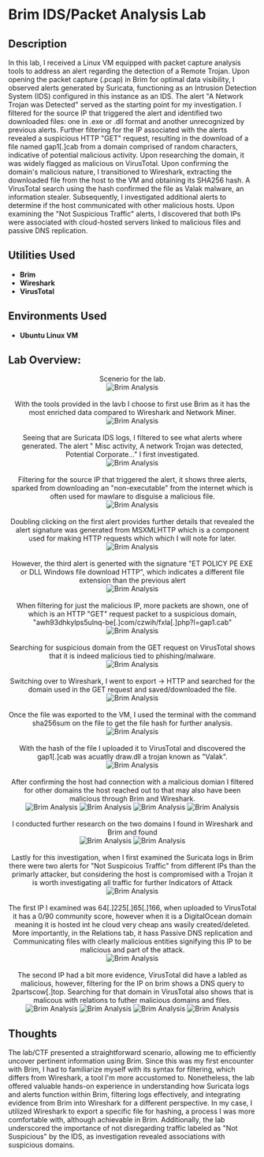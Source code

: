 <h1>Brim IDS/Packet Analysis Lab </h1>


<h2>Description</h2>

In this lab, I received a Linux VM equipped with packet capture analysis tools to address an alert regarding the detection of a Remote Trojan. Upon opening the packet capture (.pcap) in Brim for optimal data visibility, I observed alerts generated by Suricata, functioning as an Intrusion Detection System (IDS) configured in this instance as an IDS. The alert "A Network Trojan was Detected" served as the starting point for my investigation. I filtered for the source IP that triggered the alert and identified two downloaded files: one in .exe or .dll format and another unrecognized by previous alerts. Further filtering for the IP associated with the alerts revealed a suspicious HTTP "GET" request, resulting in the download of a file named gap1[.]cab from a domain comprised of random characters, indicative of potential malicious activity. Upon researching the domain, it was widely flagged as malicious on VirusTotal. Upon confirming the domain's malicious nature, I transitioned to Wireshark, extracting the downloaded file from the host to the VM and obtaining its SHA256 hash. A VirusTotal search using the hash confirmed the file as Valak malware, an information stealer. Subsequently, I investigated additional alerts to determine if the host communicated with other malicious hosts. Upon examining the "Not Suspicious Traffic" alerts, I discovered that both IPs were associated with cloud-hosted servers linked to malicious files and passive DNS replication.
<br />


<h2>Utilities Used</h2>

- <b>Brim</b> 
- <b>Wireshark</b>
- <b>VirusTotal</b>


<h2>Environments Used </h2>

- <b>Ubuntu Linux VM </b> 

<h2>Lab Overview:</h2>

<p align="center">
Scenerio for the lab.<br/>
<img src="https://github.com/KirkDJohnson/Malicious-Download-Analysis-with-Brim-Lab/assets/164972007/130925aa-64bb-433d-80a7-7b8429502c70"  alt="Brim Analysis"/>
<br />
<br />
With the tools provided in the lavb I choose to first use Brim as it has the most enriched data compared to Wireshark and Network Miner.<br/>
<img src="https://github.com/KirkDJohnson/Malicious-Download-Analysis-with-Brim-Lab/assets/164972007/c6423690-ae47-4427-85d4-bf330ed451d2"  alt="Brim Analysis"/>
<br />
<br />
Seeing that are Suricata IDS logs, I filtered to see what alerts where generated. The alert " Misc activity, A network Trojan was detected, Potential Corporate..." I first investigated.<br/>
<img src="https://github.com/KirkDJohnson/Malicious-Download-Analysis-with-Brim-Lab/assets/164972007/94a1a5b4-985e-4e25-a268-d5152db72b02"  alt="Brim Analysis"/>
<br />
<br />
Filtering for the source IP that triggered the alert, it shows three alerts, sparked from downloading an "non-executable" from the internet which is often used for mawlare to disguise a malicious file.<br/>
<img src="https://github.com/KirkDJohnson/Malicious-Download-Analysis-with-Brim-Lab/assets/164972007/f3ac73e8-f61b-41a0-8bcb-01f420c13036"  alt="Brim Analysis"/>
<br />
<br />
Doubling clicking on the first alert provides further details that revealed the alert signature was generated from MSXMLHTTP which is a component used for making HTTP requests which which I will note for later.<br/>
<img src="https://github.com/KirkDJohnson/Malicious-Download-Analysis-with-Brim-Lab/assets/164972007/74791c30-5572-4b1d-afe3-c710546ae826"  alt="Brim Analysis"/>
<br />
<br />
However, the third alert is generted with the signature "ET POLICY PE EXE or DLL Windows file download HTTP", which indicates a different file extension than the previous alert <br/>
<img src="https://github.com/KirkDJohnson/Malicious-Download-Analysis-with-Brim-Lab/assets/164972007/8443dc8e-e2b9-418a-a9af-b62860916fa8"  alt="Brim Analysis"/>
<br />
<br />
When filtering for just the malicious IP, more packets are shown, one of which is an HTTP "GET" request packet to a suspicious domain, "awh93dhkylps5ulnq-be[.]com/czwih/fxla[.]php?l=gap1.cab"<br/>
<img src="https://github.com/KirkDJohnson/Malicious-Download-Analysis-with-Brim-Lab/assets/164972007/1782c32e-84c5-4181-8ef2-697408c7c1ac"  alt="Brim Analysis"/>
<br />
<br />
Searching for suspicious domain from the GET request on VirusTotal shows that it is indeed malicious tied to phishing/malware. <br/>
<img src="https://github.com/KirkDJohnson/Malicious-Download-Analysis-with-Brim-Lab/assets/164972007/73a0f0a4-fad0-4b55-998c-91c6780fa0d0"  alt="Brim Analysis"/>
<br />
<br />
Switching over to Wireshark, I went to export -> HTTP and searched for the domain used in the GET request and saved/downloaded the file.<br/>
<img src="https://github.com/KirkDJohnson/Malicious-Download-Analysis-with-Brim-Lab/assets/164972007/0c703c3f-2332-4af2-8ff4-5615d3ff503e"  alt="Brim Analysis"/>
<br />
<br />
Once the file was exported to the VM, I used the terminal with the command sha256sum on the file to get the file hash for further analysis.<br/>
<img src="https://github.com/KirkDJohnson/Malicious-Download-Analysis-with-Brim-Lab/assets/164972007/7f0c0e5b-0d39-447c-807e-f2a1236502ef"  alt="Brim Analysis"/>
<br />
<br />
With the hash of the file I uploaded it to VirusTotal and discovered the gap1[.]cab was acuatlly draw.dll a trojan known as "Valak".<br/>
<img src="https://github.com/KirkDJohnson/Malicious-Download-Analysis-with-Brim-Lab/assets/164972007/5d212ae3-107b-4437-85a5-0cbe338d617b"  alt="Brim Analysis"/>
<br />
<br />
After confirming the host had connection with a malicious domian I filtered for other domains the host reached out to that may also have been malicious through Brim and Wireshark.<br/>
<img src="https://github.com/KirkDJohnson/Malicious-Download-Analysis-with-Brim-Lab/assets/164972007/8ab61b2f-a212-447e-90f5-759d73cb3c22"  alt="Brim Analysis"/>
<img src="https://github.com/KirkDJohnson/Malicious-Download-Analysis-with-Brim-Lab/assets/164972007/261dfb14-53cd-4571-b3a8-d3dce4b79cdd"  alt="Brim Analysis"/>
<img src="https://github.com/KirkDJohnson/Malicious-Download-Analysis-with-Brim-Lab/assets/164972007/ad897491-9b4b-435c-bdef-b6404237a222"  alt="Brim Analysis"/>
<img src="https://github.com/KirkDJohnson/Malicious-Download-Analysis-with-Brim-Lab/assets/164972007/dacd749a-7c38-4b42-a5d9-13bccdb8bb98"  alt="Brim Analysis"/>
<br />
<br />
I conducted further research on the two domains I found in Wireshark and Brim and found <br/>
<img src="https://github.com/KirkDJohnson/Malicious-Download-Analysis-with-Brim-Lab/assets/164972007/34ad4044-de5d-435e-9415-38935f1588e5"  alt="Brim Analysis"/>
<img src="https://github.com/KirkDJohnson/Malicious-Download-Analysis-with-Brim-Lab/assets/164972007/f518206a-e225-428c-b34d-870f3578b885"  alt="Brim Analysis"/>
<br />
<br />
Lastly for this investigation, when I first examined the Suricata logs in Brim there were two alerts for "Not Suspicoius Traffic" from different IPs than the primarly attacker, but considering the host is compromised with a Trojan it is worth investigating all traffic for further Indicators of Attack<br/>
<img src="https://github.com/KirkDJohnson/Malicious-Download-Analysis-with-Brim-Lab/assets/164972007/94a1a5b4-985e-4e25-a268-d5152db72b02"  alt="Brim Analysis"/>
<br />
<br />
The first IP I examined was 64[.]225[.]65[.]166, when uploaded to VirusTotal it has a 0/90 community score, however when it is a DigitalOcean domain meaning it is hosted int he cloud very cheap ans wasily created/deleted. More importantly, in the Relations tab, it hass Passive DNS replication and Communicating files with clearly malicious entities signifying this IP to be malicious and part of the attack.<br/>
<img src="https://github.com/KirkDJohnson/Malicious-Download-Analysis-with-Brim-Lab/assets/164972007/ea751eee-ef67-4e55-9dd3-b1dc3f929e88"  alt="Brim Analysis"/>
<br />
<br />
The second IP had a bit more evidence, VirusTotal did have a labled as malicious, however, filtering for the IP on brim shows a DNS query to 2partscow[.]top. Searching for that domain in VirusTotal also shows that is malicous with relations to futher malicious domains and files.<br/>
<img src="https://github.com/KirkDJohnson/Malicious-Download-Analysis-with-Brim-Lab/assets/164972007/17d65d4a-9f9c-44f7-82c6-1d7d3ef185f7"  alt="Brim Analysis"/>
<img src="https://github.com/KirkDJohnson/Malicious-Download-Analysis-with-Brim-Lab/assets/164972007/f21aec3b-6f32-48f4-a1b2-8c6b6ed5bf16"  alt="Brim Analysis"/>
  <img src="https://github.com/KirkDJohnson/Malicious-Download-Analysis-with-Brim-Lab/assets/164972007/d3c9ae2e-84aa-4b4f-b21e-c750f28a4823"  alt="Brim Analysis"/>
  <img src="https://github.com/KirkDJohnson/Malicious-Download-Analysis-with-Brim-Lab/assets/164972007/7be7b89c-5de4-47cc-8f14-a4b5afc36fc3"  alt="Brim Analysis"/>
<br />
<h2>Thoughts</h2>
The lab/CTF presented a straightforward scenario, allowing me to efficiently uncover pertinent information using Brim. Since this was my first encounter with Brim, I had to familiarize myself with its syntax for filtering, which differs from Wireshark, a tool I'm more accustomed to. Nonetheless, the lab offered valuable hands-on experience in understanding how Suricata logs and alerts function within Brim, filtering logs effectively, and integrating evidence from Brim into Wireshark for a different perspective. In my case, I utilized Wireshark to export a specific file for hashing, a process I was more comfortable with, although achievable in Brim. Additionally, the lab underscored the importance of not disregarding traffic labeled as "Not Suspicious" by the IDS, as investigation revealed associations with suspicious domains.


<!--
 ```diff
- text in red
+ text in green
! text in orange
# text in gray
@@ text in purple (and bold)@@
```
--!>
